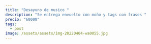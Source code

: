 ```yaml
---
title: "Desayuno de musico "
description: "Se entrega envuelto con moño y tags con frases "
precio: "60000"
tags:
  - post
image: /assets/assets/img-20220404-wa0055.jpg
---
```

